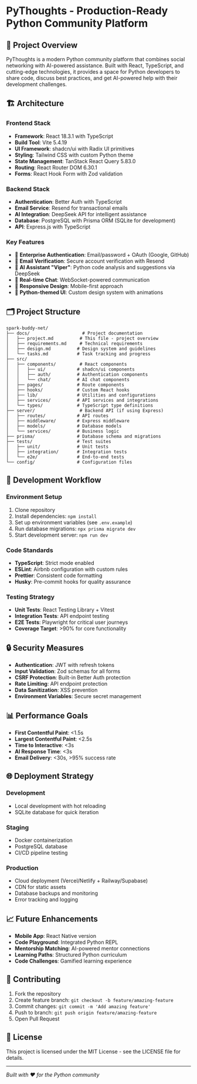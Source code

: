 # PyThoughts - Production-Ready Python Community Platform

## 🎯 Project Overview

PyThoughts is a modern Python community platform that combines social networking with AI-powered assistance. Built with React, TypeScript, and cutting-edge technologies, it provides a space for Python developers to share code, discuss best practices, and get AI-powered help with their development challenges.

## 🏗️ Architecture

### Frontend Stack
- **Framework**: React 18.3.1 with TypeScript
- **Build Tool**: Vite 5.4.19
- **UI Framework**: shadcn/ui with Radix UI primitives
- **Styling**: Tailwind CSS with custom Python theme
- **State Management**: TanStack React Query 5.83.0
- **Routing**: React Router DOM 6.30.1
- **Forms**: React Hook Form with Zod validation

### Backend Stack
- **Authentication**: Better Auth with TypeScript
- **Email Service**: Resend for transactional emails
- **AI Integration**: DeepSeek API for intelligent assistance
- **Database**: PostgreSQL with Prisma ORM (SQLite for development)
- **API**: Express.js with TypeScript

### Key Features
- 🔐 **Enterprise Authentication**: Email/password + OAuth (Google, GitHub)
- 📧 **Email Verification**: Secure account verification with Resend
- 🤖 **AI Assistant "Viper"**: Python code analysis and suggestions via DeepSeek
- 💬 **Real-time Chat**: WebSocket-powered communication
- 📱 **Responsive Design**: Mobile-first approach
- 🎨 **Python-themed UI**: Custom design system with animations

## 🗂️ Project Structure

```
spark-buddy-net/
├── docs/                    # Project documentation
│   ├── project.md          # This file - project overview
│   ├── requirements.md     # Technical requirements
│   ├── design.md          # Design system and guidelines
│   └── tasks.md           # Task tracking and progress
├── src/
│   ├── components/         # React components
│   │   ├── ui/            # shadcn/ui components
│   │   ├── auth/          # Authentication components
│   │   └── chat/          # AI chat components
│   ├── pages/             # Route components
│   ├── hooks/             # Custom React hooks
│   ├── lib/               # Utilities and configurations
│   ├── services/          # API services and integrations
│   └── types/             # TypeScript type definitions
├── server/                 # Backend API (if using Express)
│   ├── routes/            # API routes
│   ├── middleware/        # Express middleware
│   ├── models/            # Database models
│   └── services/          # Business logic
├── prisma/                # Database schema and migrations
├── tests/                 # Test suites
│   ├── unit/              # Unit tests
│   ├── integration/       # Integration tests
│   └── e2e/               # End-to-end tests
└── config/                # Configuration files
```

## 🚀 Development Workflow

### Environment Setup
1. Clone repository
2. Install dependencies: `npm install`
3. Set up environment variables (see `.env.example`)
4. Run database migrations: `npx prisma migrate dev`
5. Start development server: `npm run dev`

### Code Standards
- **TypeScript**: Strict mode enabled
- **ESLint**: Airbnb configuration with custom rules
- **Prettier**: Consistent code formatting
- **Husky**: Pre-commit hooks for quality assurance

### Testing Strategy
- **Unit Tests**: React Testing Library + Vitest
- **Integration Tests**: API endpoint testing
- **E2E Tests**: Playwright for critical user journeys
- **Coverage Target**: >90% for core functionality

## 🔒 Security Measures

- **Authentication**: JWT with refresh tokens
- **Input Validation**: Zod schemas for all forms
- **CSRF Protection**: Built-in Better Auth protection
- **Rate Limiting**: API endpoint protection
- **Data Sanitization**: XSS prevention
- **Environment Variables**: Secure secret management

## 📊 Performance Goals

- **First Contentful Paint**: <1.5s
- **Largest Contentful Paint**: <2.5s
- **Time to Interactive**: <3s
- **AI Response Time**: <3s
- **Email Delivery**: <30s, >95% success rate

## 🌐 Deployment Strategy

### Development
- Local development with hot reloading
- SQLite database for quick iteration

### Staging
- Docker containerization
- PostgreSQL database
- CI/CD pipeline testing

### Production
- Cloud deployment (Vercel/Netlify + Railway/Supabase)
- CDN for static assets
- Database backups and monitoring
- Error tracking and logging

## 📈 Future Enhancements

- **Mobile App**: React Native version
- **Code Playground**: Integrated Python REPL
- **Mentorship Matching**: AI-powered mentor connections
- **Learning Paths**: Structured Python curriculum
- **Code Challenges**: Gamified learning experience

## 🤝 Contributing

1. Fork the repository
2. Create feature branch: `git checkout -b feature/amazing-feature`
3. Commit changes: `git commit -m 'Add amazing feature'`
4. Push to branch: `git push origin feature/amazing-feature`
5. Open Pull Request

## 📄 License

This project is licensed under the MIT License - see the LICENSE file for details.

---

*Built with ❤️ for the Python community*